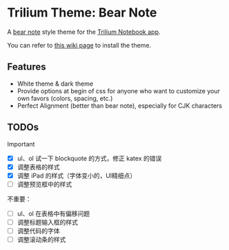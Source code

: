 # Trilium Theme: Bear Note

A [bear note](https://bear.app) style theme for the [Trilium Notebook app](https://github.com/zadam/trilium).

You can refer to [this wiki page](https://github.com/zadam/trilium/wiki/Themes) to install the theme.

## Features

- White theme & dark theme
- Provide options at begin of css for anyone who want to customize your own favors (colors, spacing, etc.)
- Perfect Alignment (better than bear note), especially for CJK characters

## TODOs

Important

- [x] ul、ol 试一下 blockquote 的方式，修正 katex 的错误
- [x] 调整表格的样式
- [x] 调整 iPad 的样式（字体变小的，UI精细点）
- [ ] 调整预览框中的样式

不重要：

- [ ] ul、ol 在表格中有偏移问题
- [ ] 调整标题输入框的样式
- [ ] 调整代码的字体
- [ ] 调整滚动条的样式
